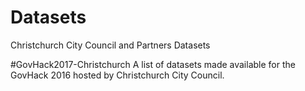 # Datasets
Christchurch City Council and Partners Datasets

#GovHack2017-Christchurch
A list of datasets made available for the GovHack 2016 hosted by Christchurch City Council.
